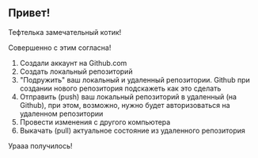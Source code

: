 ## Привет!

Тефтелька замечательный котик! 

Совершенно с этим согласна!

1. Создали аккаунт на Github.com
2. Создать локальный репозиторий 
3. "Подружить" ваш локальный и удаленный репозитории. Github при создании нового репозитория подскажеть как это сделать
4. Отправить (push) ваш локальный репозиторий в удаленный (на Github), при этом, возможно, нужно будет авторизоваться на удаленном репозитории
5. Провести изменения с другого компьютера 
6. Выкачать (pull) актуальное состояние из удаленного репозитория

 Урааа получилось!
   
